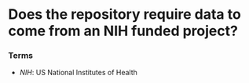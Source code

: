 # Does the repository require data to come from an NIH funded project?

### Terms
* *NIH*: US National Institutes of Health